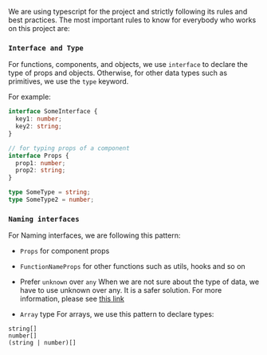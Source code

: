 We are using typescript for the project and strictly following its rules
and best practices.
The most important rules to know for everybody who works on this project are:

### `Interface and Type`

For functions, components, and objects, we use `interface` to declare the
type of props and objects.
Otherwise, for other data types such as primitives, we use the `type`
keyword.

For example:

```ts
interface SomeInterface {
  key1: number;
  key2: string;
}

// for typing props of a component
interface Props {
  prop1: number;
  prop2: string;
}

type SomeType = string;
type SomeType2 = number;
```

### `Naming interfaces`

For Naming interfaces, we are following this pattern:<br />

- `Props` for component props<br />
- `FunctionNameProps` for other functions such as utils, hooks and so on<br />

- Prefer `unknown` over `any`
  When we are not sure about the type of data, we have to use unknown over any. It is a safer solution.
  For more information, please see [this link](https://stackoverflow.com/questions/51439843/unknown-vs-any)

- `Array` type
  For arrays, we use this pattern to declare types:

```
string[]
number[]
(string | number)[]
```
